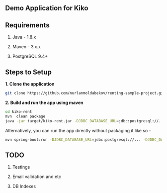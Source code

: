 ## Demo Application for Kiko

## Requirements

1. Java - 1.8.x

2. Maven - 3.x.x

3. PostgreSQL 9.4+

## Steps to Setup

**1. Clone the application**

```bash
git clone https://github.com/nurlanmoldabekov/renting-sample-project.git
```

**2. Build and run the app using maven**

```bash
cd kiko-rent
mvn  clean package
java -jar target/kiko-rent.jar -DJDBC_DATABASE_URL=jdbc:postgresql://... -DJDBC_DATABASE_USERNAME=... -DJDBC_DATABASE_PASSWORD=...
```

Alternatively, you can run the app directly without packaging it like so -

```bash
mvn spring-boot:run -DJDBC_DATABASE_URL=jdbc:postgresql://... -DJDBC_DATABASE_USERNAME=... -DJDBC_DATABASE_PASSWORD=...
```

## TODO
1. Testings

2. Email validation and etc

3. DB Indexes
